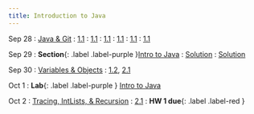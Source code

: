 ```yaml
---
title: Introduction to Java
---
```


Sep 28
: [Java & Git](#)
  : [1.1](#) 
    : [1.1](#)
      : [1.1](#)
      : [1.1](#)
      : [1.1](#)
      : [1.1](#)

Sep 29
: **Section**{: .label .label-purple }[Intro to Java](#)
  : [Solution](#)
    : [Solution](#)

Sep 30
: [Variables & Objects](#)
  : [1.2](#), [2.1](#)

Oct 1
: **Lab**{: .label .label-purple } [Intro to Java](#)

Oct 2
: [Tracing, IntLists, & Recursion](#)
  : [2.1](#)
: **HW 1 due**{: .label .label-red }
